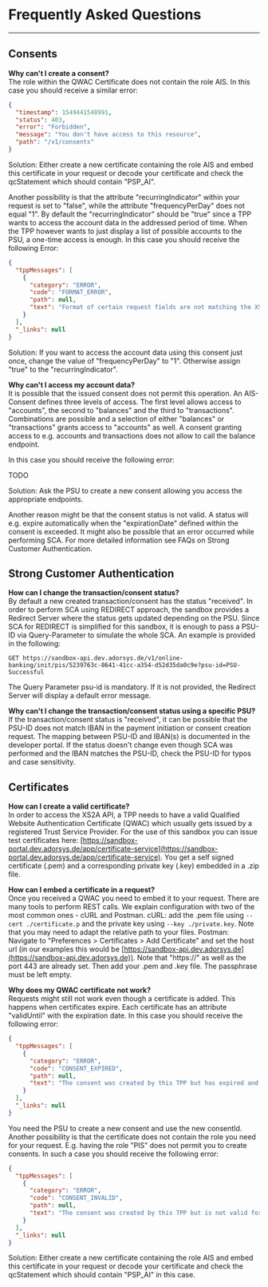 # Frequently Asked Questions

---

## Consents

**Why can't I create a consent?**\
The role within the QWAC Certificate does not contain the role AIS.
In this case you should receive a similar error:

```json
{
  "timestamp": 1549441548991,
  "status": 403,
  "error": "Forbidden",
  "message": "You don't have access to this resource",
  "path": "/v1/consents"
}
```

Solution: Either create a new certificate containing the role AIS and
embed this certificate in your request or decode your certificate and
check the qcStatement which should contain "PSP_AI".

Another possibility is that the attribute "recurringIndicator" within
your request is set to "false", while the attribute "frequencyPerDay"
does not equal "1". By default the "recurringIndicator" should be "true"
since a TPP wants to access the account data in the addressed period of
time. When the TPP however wants to just display a list of possible
accounts to the PSU, a one-time access is enough.
In this case you should receive the following Error:

```json
{
  "tppMessages": [
    {
      "category": "ERROR",
      "code": "FORMAT_ERROR",
      "path": null,
      "text": "Format of certain request fields are not matching the XS2A requirements."
    }
  ],
  "_links": null
}
```

Solution: If you want to access the account data using this consent just
once, change the value of "frequencyPerDay" to "1". Otherwise assign
"true" to the "recurringIndicator".

**Why can't I access my account data?**\
It is possible that the issued consent does not permit this operation.
An AIS-Consent defines three levels of access. The first level allows
access to "accounts", the second to "balances" and the third to
"transactions". Combinations are possible and a selection of either
"balances" or "transactions" grants access to "accounts" as well. A
consent granting access to e.g. accounts and transactions does not allow
to call the balance endpoint.

In this case you should receive the following error:

TODO

Solution: Ask the PSU to create a new consent allowing you access the
appropriate endpoints.

Another reason might be that the consent status is not valid. A status
will e.g. expire automatically when the "expirationDate" defined within
the consent is exceeded. It might also be possible that an error
occurred while performing SCA. For more detailed information see FAQs on
Strong Customer Authentication.

## Strong Customer Authentication

**How can I change the transaction/consent status?**\
By default a new created transaction/consent has the status "received".
In order to perform SCA using REDIRECT approach, the sandbox provides a
Redirect Server where the status gets updated depending on the PSU.
Since SCA for REDIRECT is simplified for this sandbox, it is enough to
pass a PSU-ID via Query-Parameter to simulate the whole SCA. An example
is provided in the following:

`GET https://sandbox-api.dev.adorsys.de/v1/online-banking/init/pis/5239763c-8641-41cc-a354-d52d35da0c9e?psu-id=PSU-Successful`

The Query Parameter psu-id is mandatory. If it is not provided, the
Redirect Server will display a default error message.

**Why can't I change the transaction/consent status using a specific PSU?**\
If the transaction/consent status is "received", it can be possible that
the PSU-ID does not match IBAN in the payment initiation or consent
creation request. The mapping between PSU-ID and IBAN(s) is documented
in the developer portal.
If the status doesn't change even though SCA was performed and the IBAN
matches the PSU-ID, check the PSU-ID for typos and case sensitivity.

## Certificates

**How can I create a valid certificate?**\
In order to access the XS2A API, a TPP needs to have a valid Qualified
Website Authentication Certificate (QWAC) which usually gets issued by a
registered Trust Service Provider. For the use of this sandbox you can
issue test certificates here:
[https://sandbox-portal.dev.adorsys.de/app/certificate-service](https://sandbox-portal.dev.adorsys.de/app/certificate-service).
You get a self signed certificate (.pem) and a corresponding private
key (.key) embedded in a .zip file.

**How can I embed a certificate in a request?**\
Once you received a QWAC you need to embed it to your request. There are
many tools to perform REST calls. We explain configuration with two of
the most common ones - cURL and Postman.
cURL: add the .pem file using `--cert ./certificate.p` and the private
key using `--key ./private.key`. Note that you may need to adapt the
relative path to your files.
Postman: Navigate to "Preferences > Certificates > Add Certificate" and
set the host url (in our examples this would be
[https://sandbox-api.dev.adorsys.de](https://sandbox-api.dev.adorsys.de)).
Note that "https://" as well as the port 443 are already set. Then add
your .pem and .key file. The passphrase must be left empty.

**Why does my QWAC certificate not work?**\
Requests might still not work even though a certificate is added. This
happens when certificates expire. Each certificate has an attribute
"validUntil" with the expiration date.
In this case you should receive the following error:

```json
{
  "tppMessages": [
    {
      "category": "ERROR",
      "code": "CONSENT_EXPIRED",
      "path": null,
      "text": "The consent was created by this TPP but has expired and needs to be renewed"
    }
  ],
  "_links": null
}
```

You need the PSU to create a new consent and use the new consentId.
Another possibility is that the certificate does not contain the role
you need for your request. E.g. having the role "PIS" does not permit
you to create consents.
In such a case you should receive the following error:

```json
{
  "tppMessages": [
    {
      "category": "ERROR",
      "code": "CONSENT_INVALID",
      "path": null,
      "text": "The consent was created by this TPP but is not valid for the addressed service/resource"
    }
  ],
  "_links": null
}
```

Solution: Either create a new certificate containing the role AIS and
embed this certificate in your request or decode your certificate and
check the qcStatement which should contain "PSP_AI" in this case.
